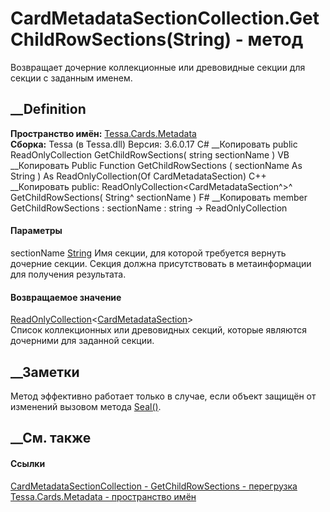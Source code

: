# CardMetadataSectionCollection.GetChildRowSections(String) - метод
Возвращает дочерние коллекционные или древовидные секции для секции с заданным
именем.
## __Definition
 **Пространство имён:** [Tessa.Cards.Metadata](N_Tessa_Cards_Metadata.htm)  
 **Сборка:** Tessa (в Tessa.dll) Версия: 3.6.0.17
C# __Копировать
     public ReadOnlyCollection<CardMetadataSection> GetChildRowSections(
    	string sectionName
    )
VB __Копировать
     Public Function GetChildRowSections ( 
    	sectionName As String
    ) As ReadOnlyCollection(Of CardMetadataSection)
C++ __Копировать
     public:
    ReadOnlyCollection<CardMetadataSection^>^ GetChildRowSections(
    	String^ sectionName
    )
F# __Копировать
     member GetChildRowSections : 
            sectionName : string -> ReadOnlyCollection<CardMetadataSection> 
#### Параметры
sectionName [String](https://learn.microsoft.com/dotnet/api/system.string)
     Имя секции, для которой требуется вернуть дочерние секции. Секция должна присутствовать в метаинформации для получения результата. 
#### Возвращаемое значение
[ReadOnlyCollection](https://learn.microsoft.com/dotnet/api/system.collections.objectmodel.readonlycollection-1)<[CardMetadataSection](T_Tessa_Cards_Metadata_CardMetadataSection.htm)>  
Список коллекционных или древовидных секций, которые являются дочерними для
заданной секции.
##  __Заметки
Метод эффективно работает только в случае, если объект защищён от изменений
вызовом метода [Seal()](M_Tessa_Cards_CardSerializableObject_Seal.htm).
## __См. также
#### Ссылки
[CardMetadataSectionCollection -
](T_Tessa_Cards_Metadata_CardMetadataSectionCollection.htm)
[GetChildRowSections -
перегрузка](Overload_Tessa_Cards_Metadata_CardMetadataSectionCollection_GetChildRowSections.htm)
[Tessa.Cards.Metadata - пространство имён](N_Tessa_Cards_Metadata.htm)
